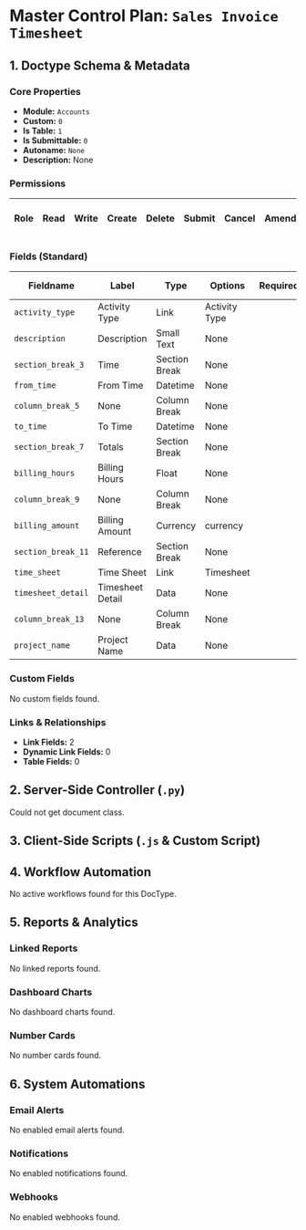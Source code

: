 # Master Control Plan: `Sales Invoice Timesheet`

## 1. Doctype Schema & Metadata

### Core Properties
- **Module:** `Accounts`
- **Custom:** `0`
- **Is Table:** `1`
- **Is Submittable:** `0`
- **Autoname:** `None`
- **Description:** None

### Permissions
| Role | Read | Write | Create | Delete | Submit | Cancel | Amend | Report | Import | Export | Print | Email | Share | Set User Perms |
|---|---|---|---|---|---|---|---|---|---|---|---|---|---|---|


### Fields (Standard)
| Fieldname | Label | Type | Options | Required | Hidden | Read Only | Default | Description |
|---|---|---|---|---|---|---|---|---|
| `activity_type` | Activity Type | Link | Activity Type |  |  | ✅ | None | None |
| `description` | Description | Small Text | None |  |  | ✅ | None | None |
| `section_break_3` | Time | Section Break | None |  |  |  | None | None |
| `from_time` | From Time | Datetime | None |  |  |  | None | None |
| `column_break_5` | None | Column Break | None |  |  |  | None | None |
| `to_time` | To Time | Datetime | None |  |  |  | None | None |
| `section_break_7` | Totals | Section Break | None |  |  |  | None | None |
| `billing_hours` | Billing Hours | Float | None |  |  | ✅ | None | None |
| `column_break_9` | None | Column Break | None |  |  |  | None | None |
| `billing_amount` | Billing Amount | Currency | currency |  |  | ✅ | None | None |
| `section_break_11` | Reference | Section Break | None |  |  |  | None | None |
| `time_sheet` | Time Sheet | Link | Timesheet |  |  | ✅ | None | None |
| `timesheet_detail` | Timesheet Detail | Data | None |  | ✅ | ✅ | None | None |
| `column_break_13` | None | Column Break | None |  |  |  | None | None |
| `project_name` | Project Name | Data | None |  |  | ✅ | None | None |


### Custom Fields
No custom fields found.


### Links & Relationships
- **Link Fields:** 2
- **Dynamic Link Fields:** 0
- **Table Fields:** 0

## 2. Server-Side Controller (`.py`)
Could not get document class.


## 3. Client-Side Scripts (`.js` & Custom Script)




## 4. Workflow Automation
No active workflows found for this DocType.


## 5. Reports & Analytics
### Linked Reports
No linked reports found.


### Dashboard Charts
No dashboard charts found.


### Number Cards
No number cards found.


## 6. System Automations
### Email Alerts
No enabled email alerts found.


### Notifications
No enabled notifications found.


### Webhooks
No enabled webhooks found.
